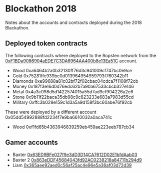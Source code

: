# Blockathon 2018

Notes about the accounts and contracts deployed during the 2018 Blackathon.

## Deployed token contracts

The following contracts where deployed to the Ropsten network from the [0xF1BDa9086904aEDE7C3DA6964AA400b8e13Ea51C](https://ropsten.etherscan.io/address/0xf1bda9086904aede7c3da6964aa400b8e13ea51c) account.

* Wood 0xa6464b2a0b32130ff76d3c941009cf747bc0e9ce
* Gold 0x75281ffc939bc0d013964954959793f760342b11
* Diamonds 0xe99688a81c02bf72f02cbac04cdca7f1108f72cb
* Money 0x187f3e16d0d76edc62b7a90a67533cbcb327e146
* Metal 0x4a3c098d5d1422574015a55d7ad9cf904226a2e6
* Stone 0x9b11f22baca35db98c9c823233e683a7983d55cd
* Military 0xffc3b028e159c1d3a5a9d158f3bc60abe76f92cb

These were deployed by a different account 0x05dd54992888fd2234f7e9ba6610032a0aca741c
* Wood 0xf1fd65b4363946839259eb459ae223eeb787cb34 

## Gamer accounts

* Baxter [0x63ED9BFe027f9e3dD3D14CA7612D02E1bfdAab03](https://ropsten.etherscan.io/address/0x63ed9bfe027f9e3dd3d14ca7612d02e1bfdaab03)
* Baxter 2 [0x863eDDF45684043fd92AC0238218a84711b294d9](https://ropsten.etherscan.io/address/0x863eDDF45684043fd92AC0238218a84711b294d9)
* Liam [0x365aee92aed0c56af25ac4e96e5a36af03d72d39](https://ropsten.etherscan.io/address/0x365aee92aed0c56af25ac4e96e5a36af03d72d39)

